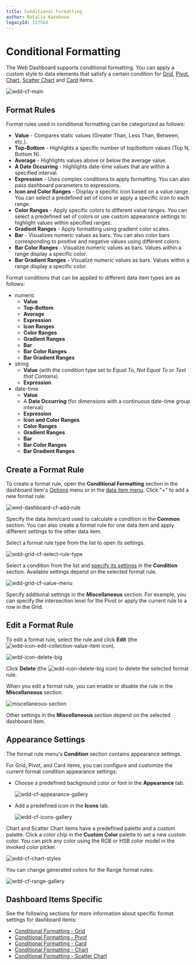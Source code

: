 ```yaml
---
title: Conditional Formatting
author: Natalia Kazakova
legacyId: 117564
---
```

# Conditional Formatting
The Web Dashboard supports conditional formatting. You can apply a custom style to data elements that satisfy a certain condition for [Grid](../dashboard-item-settings/grid.md), [Pivot](../dashboard-item-settings/pivot.md), [Chart](../dashboard-item-settings/chart.md), [Scatter Chart](../dashboard-item-settings/scatter-chart.md) and [Card](../dashboard-item-settings/cards.md) items.

![wdd-cf-main](../../../images/img126130.png)

## Format Rules

Format rules used in conditional formatting can be categorized as follows:
* **Value** - Compares static values (Greater Than, Less Than, Between, etc.).
* **Top-Bottom** - Highlights a specific number of top/bottom values (Top N, Bottom N).
* **Average** - Highlights values above or below the average value.
* **A Date Occurring** - Highlights date-time values that are within a specified interval.
* **Expression** - Uses complex conditions to apply formatting. You can also pass dashboard parameters to expressions.
* **Icon and Color Ranges** - Display a specific icon based on a value range. You can select a predefined set of icons or apply a specific icon to each range.
* **Color Ranges** - Apply specific colors to different value ranges. You can select a predefined set of colors or use custom appearance settings to highlight values within specified ranges.
* **Gradient Ranges** - Apply formatting using gradient color scales.
* **Bar** - Visualizes numeric values as bars. You can also color bars corresponding to positive and negative values using different colors.
* **Bar Color Ranges** - Visualize numeric values as bars. Values within a range display a specific color.
* **Bar Gradient Ranges** - Visualize numeric values as bars. Values within a range display a specific color.

Format conditions that can be applied to different data item types are as follows:
* numeric 
	* **Value**
	* **Top-Bottom**
	* **Average**
	* **Expression** 
	* **Icon Ranges**
	* **Color Ranges**
	* **Gradient Ranges**
	* **Bar** 
	* **Bar Color Ranges** 
	* **Bar Gradient Ranges** 
* string 
	* **Value** (with the condition type set to _Equal To_, _Not Equal To_ or _Text that Contains_)
	* **Expression**
* date-time 
	* **Value**
	* A **Date Occurring** (for dimensions with a continuous date-time group interval)
	* **Expression**
	* **Icon and Color Ranges**
	* **Color Ranges**
	* **Gradient Ranges**
	* **Bar** 
	* **Bar Color Ranges** 
	* **Bar Gradient Ranges** 

## Create a Format Rule

To create a format rule, open the **Conditional Formatting** section in the dashboard item's [Options](../ui-elements/dashboard-item-menu.md) menu or in the [data item menu](../ui-elements/data-item-menu.md). Click "+" to add a new format rule:
	
![wed-dashboard-cf-add-rule](../../../images/wed-dashboard-cf-add-rule.png)

Specify the data item/card used to calculate a condition in the **Common** section. You can also create a format rule for one data item and apply different settings to the other data item. 

Select a format rule type from the list to open its settings.
	
![wdd-grid-cf-select-rule-type](../../../images/img126024.png)

Select a condition from the list and [specify its settings](#appearance-settings) in the **Condition** section. Available settings depend on the selected format rule.
	
![wdd-grid-cf-value-menu](../../../images/img126023.png)
	
Specify additional settings in the **Miscellaneous** section. For example, you can specify the intersection level for the Pivot or apply the current rule to a row in the Grid.

## Edit a Format Rule

To edit a format rule, select the rule and click **Edit** (the ![wdd-icon-edit-collection-value-item](../../../images/img126050.png) icon).

![wdd-icon-delete-big](../../../images/wdd-grid-cf-edit-rule126025.png)

Click **Delete** (the ![wdd-icon-delete-big](../../../images/img126104.png) icon) to delete the selected format rule.

When you edit a format rule, you can enable or disable the rule in the **Miscellaneous** section.

![miscellaneous-section](../../../images/web-conditional-formatting-edit-rule-miscellaneous-section.png)

Other settings in the **Miscellaneous** section depend on the selected dashboard item.

## Appearance Settings

The format rule menu's **Condition** section contains appearance settings. 

For Grid, Pivot, and Card items, you can configure and customize the current format condition appearance settings:

* Choose a predefined background color or font in the **Appearance** tab.
	
	![wdd-cf-appearance-gallery](../../../images/img126044.png)

* Add a predefined icon in the **Icons** tab.

	![wdd-cf-icons-gallery](../../../images/img126045.png)


Chart and Scatter Chart items have a predefined palette and a custom palette. Click a color chip in the **Custom Color** palette to set a new custom color. You can pick any color using the RGB or HSB color model in the invoked color picker.

![wdd-cf-chart-styles](../../../images/wdd-cf-chart-styles.png)
	
You can change generated colors for the Range format rules:

![wdd-cf-range-gallery](../../../images/wdd-cf-range-gallery126043.png)

## Dashboard Items Specific

See the following sections for more information about specific format settings for dashboard items:

* [Conditional Formatting - Grid](../dashboard-item-settings/grid/conditional-formatting.md)
* [Conditional Formatting - Pivot](../dashboard-item-settings/pivot/conditional-formatting.md)
* [Conditional Formatting - Card](../dashboard-item-settings/cards/conditional-formatting.md)
* [Conditional Formatting - Chart](../dashboard-item-settings/chart/conditional-formatting.md)
* [Conditional Formatting - Scatter Chart](../dashboard-item-settings/scatter-chart/conditional-formatting.md) 
